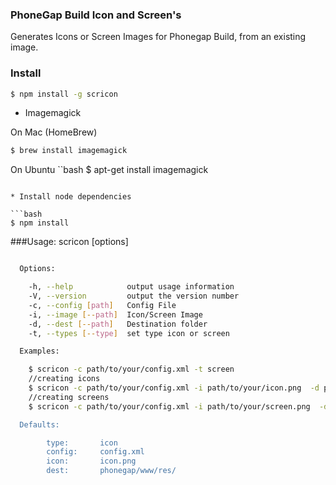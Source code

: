### PhoneGap Build Icon and Screen's

Generates Icons or Screen Images for Phonegap Build, from an existing image.


### Install
```bash
$ npm install -g scricon
```
* Imagemagick

On Mac (HomeBrew)
```bash
$ brew install imagemagick
```

On Ubuntu
``bash
$ apt-get install imagemagick
```

* Install node dependencies

```bash
$ npm install
```
###Usage: scricon [options]

```bash

  Options:

    -h, --help            output usage information
    -V, --version         output the version number
    -c, --config [path]   Config File
    -i, --image [--path]  Icon/Screen Image
    -d, --dest [--path]   Destination folder
    -t, --types [--type]  set type icon or screen

  Examples:

    $ scricon -c path/to/your/config.xml -t screen
    //creating icons
    $ scricon -c path/to/your/config.xml -i path/to/your/icon.png  -d path/to/your/destPath`-t icon
    //creating screens
    $ scricon -c path/to/your/config.xml -i path/to/your/screen.png  -d path/to/your/destPath`-t screen //it's creating screen images

  Defaults:

		type: 		icon
		config: 	config.xml
		icon: 		icon.png
		dest: 		phonegap/www/res/

```